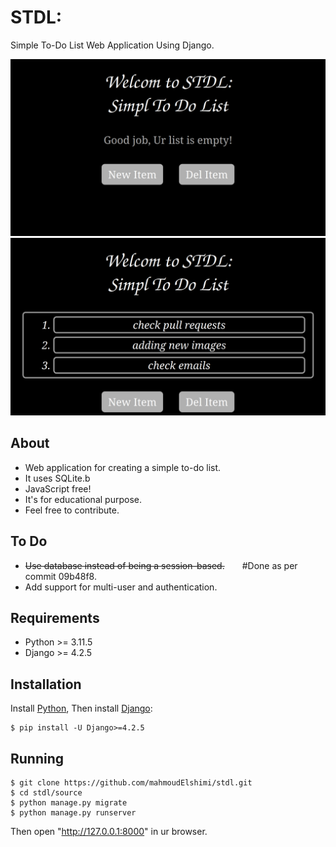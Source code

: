 # STDL:
Simple To-Do List Web Application Using Django.

![Screenshot of stdl's main page](screenshots/1.png) ![Screenshot of stdl's main page](screenshots/2.png)


About
-----
- Web application for creating a simple to-do list.
- It uses SQLite.b
- JavaScript free!
- It's for educational purpose.
- Feel free to contribute.

To Do
-----
- ~~Use database instead of being a session-based.~~&emsp;&emsp;#Done as per commit 09b48f8.
- Add support for multi-user and authentication.
  
Requirements
------------
- Python >= 3.11.5
- Django >= 4.2.5

Installation
------------
Install [Python](https://www.python.org/downloads/),
Then install [Django](https://www.djangoproject.com/download/):
```
$ pip install -U Django>=4.2.5
```
Running
-------
```
$ git clone https://github.com/mahmoudElshimi/stdl.git
$ cd stdl/source
$ python manage.py migrate
$ python manage.py runserver
```
Then open "http://127.0.0.1:8000" in ur browser. 
